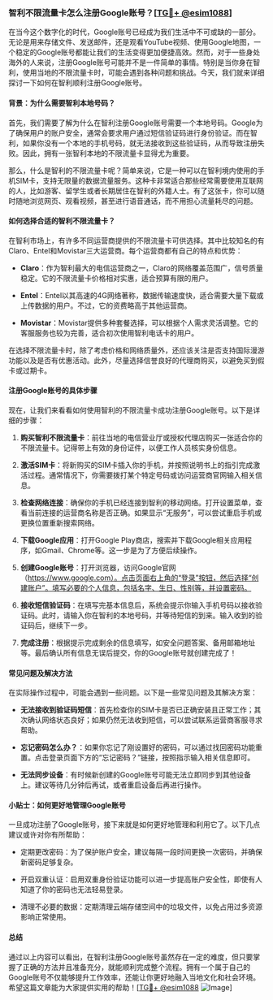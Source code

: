 ### 智利不限流量卡怎么注册Google账号？[[TG💪+ @esim1088](https://t.me/s/esim1088)]

在当今这个数字化的时代，Google账号已经成为我们生活中不可或缺的一部分。无论是用来存储文件、发送邮件，还是观看YouTube视频、使用Google地图，一个稳定的Google账号都能让我们的生活变得更加便捷高效。然而，对于一些身处海外的人来说，注册Google账号可能并不是一件简单的事情。特别是当你身在智利，使用当地的不限流量卡时，可能会遇到各种问题和挑战。今天，我们就来详细探讨一下如何在智利顺利注册Google账号。

#### 背景：为什么需要智利本地号码？

首先，我们需要了解为什么在智利注册Google账号需要一个本地号码。Google为了确保用户的账户安全，通常会要求用户通过短信验证码进行身份验证。而在智利，如果你没有一个本地的手机号码，就无法接收到这些验证码，从而导致注册失败。因此，拥有一张智利本地的不限流量卡显得尤为重要。

那么，什么是智利的不限流量卡呢？简单来说，它是一种可以在智利境内使用的手机SIM卡，支持无限量的数据流量服务。这种卡非常适合那些经常需要使用互联网的人，比如游客、留学生或者长期居住在智利的外籍人士。有了这张卡，你可以随时随地浏览网页、观看视频，甚至进行语音通话，而不用担心流量耗尽的问题。

#### 如何选择合适的智利不限流量卡？

在智利市场上，有许多不同运营商提供的不限流量卡可供选择。其中比较知名的有Claro、Entel和Movistar三大运营商。每个运营商都有自己的特点和优势：

- **Claro**：作为智利最大的电信运营商之一，Claro的网络覆盖范围广，信号质量稳定。它的不限流量卡价格相对实惠，适合预算有限的用户。
  
- **Entel**：Entel以其高速的4G网络著称，数据传输速度快，适合需要大量下载或上传数据的用户。不过，它的资费略高于其他运营商。

- **Movistar**：Movistar提供多种套餐选择，可以根据个人需求灵活调整。它的客服服务也较为完善，适合初次使用智利电话卡的用户。

在选择不限流量卡时，除了考虑价格和网络质量外，还应该关注是否支持国际漫游功能以及是否有优惠活动。此外，尽量选择信誉良好的代理商购买，以避免买到假卡或过期卡。

#### 注册Google账号的具体步骤

现在，让我们来看看如何使用智利的不限流量卡成功注册Google账号。以下是详细的步骤：

1. **购买智利不限流量卡**：前往当地的电信营业厅或授权代理店购买一张适合你的不限流量卡。记得带上有效的身份证件，以便工作人员核实身份信息。

2. **激活SIM卡**：将新购买的SIM卡插入你的手机，并按照说明书上的指引完成激活过程。通常情况下，你需要拨打某个特定号码或访问运营商官网输入相关信息。

3. **检查网络连接**：确保你的手机已经连接到智利的移动网络。打开设置菜单，查看当前连接的运营商名称是否正确。如果显示“无服务”，可以尝试重启手机或更换位置重新搜索网络。

4. **下载Google应用**：打开Google Play商店，搜索并下载Google相关应用程序，如Gmail、Chrome等。这一步是为了方便后续操作。

5. **创建Google账号**：打开浏览器，访问Google官网（https://www.google.com）。点击页面右上角的“登录”按钮，然后选择“创建账户”。填写必要的个人信息，包括名字、生日、性别等，并设置密码。

6. **接收短信验证码**：在填写完基本信息后，系统会提示你输入手机号码以接收验证码。此时，请输入你在智利的本地号码，并等待短信的到来。输入收到的验证码后，继续下一步。

7. **完成注册**：根据提示完成剩余的信息填写，如安全问题答案、备用邮箱地址等。最后确认所有信息无误后提交，你的Google账号就创建完成了！

#### 常见问题及解决方法

在实际操作过程中，可能会遇到一些问题。以下是一些常见问题及其解决方案：

- **无法接收到验证码短信**：首先检查你的SIM卡是否已正确安装且正常工作；其次确认网络状态良好；如果仍然无法收到短信，可以尝试联系运营商客服寻求帮助。

- **忘记密码怎么办？**：如果你忘记了刚设置好的密码，可以通过找回密码功能重置。点击登录页面下方的“忘记密码？”链接，按照指示输入相关信息即可。

- **无法同步设备**：有时候新创建的Google账号可能无法立即同步到其他设备上。建议等待几分钟后再试，或者重启设备后再进行操作。

#### 小贴士：如何更好地管理Google账号

一旦成功注册了Google账号，接下来就是如何更好地管理和利用它了。以下几点建议或许对你有所帮助：

- 定期更改密码：为了保护账户安全，建议每隔一段时间更换一次密码，并确保新密码足够复杂。
  
- 开启双重认证：启用双重身份验证功能可以进一步提高账户安全性，即使有人知道了你的密码也无法轻易登录。

- 清理不必要的数据：定期清理云端存储空间中的垃圾文件，以免占用过多资源影响正常使用。

#### 总结

通过以上内容可以看出，在智利注册Google账号虽然存在一定的难度，但只要掌握了正确的方法并且准备充分，就能顺利完成整个流程。拥有一个属于自己的Google账号不仅能够提升工作效率，还能让你更好地融入当地文化和社会环境。希望这篇文章能为大家提供实用的帮助！[[TG💪+ @esim1088](https://t.me/s/esim1088) ![Image](https://i.postimg.cc/4NQfJmqS/Snipaste-2025-05-13-00-14-12.png)]